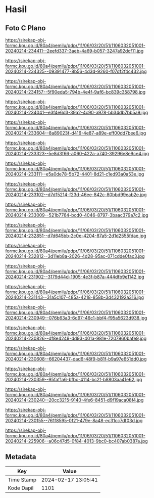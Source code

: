 # Hasil

## Foto C Plano

https://sirekap-obj-formc.kpu.go.id/80a4/pemilu/pdpr/11/06/03/20/51/1106032051001-20240214-234411--2eefd337-3aeb-4a69-b057-3247a92dcf11.jpg

https://sirekap-obj-formc.kpu.go.id/80a4/pemilu/pdpr/11/06/03/20/51/1106032051001-20240214-234325--09391477-8b56-4d3d-9260-f07df2f4c432.jpg

https://sirekap-obj-formc.kpu.go.id/80a4/pemilu/pdpr/11/06/03/20/51/1106032051001-20240214-234157--5f90eda5-794b-4e4f-9af6-bc839c358798.jpg

https://sirekap-obj-formc.kpu.go.id/80a4/pemilu/pdpr/11/06/03/20/51/1106032051001-20240214-234041--e3f4e6d3-39a2-4c90-a978-bb34db7bb5a9.jpg

https://sirekap-obj-formc.kpu.go.id/80a4/pemilu/pdpr/11/06/03/20/51/1106032051001-20240214-233604--8a89023f-d416-4e87-a89e-eff00dd7bee6.jpg

https://sirekap-obj-formc.kpu.go.id/80a4/pemilu/pdpr/11/06/03/20/51/1106032051001-20240214-233323--5e8d3f66-a060-422a-a740-39296e8e9ce4.jpg

https://sirekap-obj-formc.kpu.go.id/80a4/pemilu/pdpr/11/06/03/20/51/1106032051001-20240214-233111--e5a0de78-5b72-4401-8d21-c1ed93a0a53e.jpg

https://sirekap-obj-formc.kpu.go.id/80a4/pemilu/pdpr/11/06/03/20/51/1106032051001-20240214-233102--d7d15214-f23d-46ee-842c-80bbd99eab2e.jpg

https://sirekap-obj-formc.kpu.go.id/80a4/pemilu/pdpr/11/06/03/20/51/1106032051001-20240214-233009--521b7764-bcd0-4046-8797-3baac379a7c2.jpg

https://sirekap-obj-formc.kpu.go.id/80a4/pemilu/pdpr/11/06/03/20/51/1106032051001-20240214-232851--d7d645bb-2c0e-4204-87a5-2d1d2555fdae.jpg

https://sirekap-obj-formc.kpu.go.id/80a4/pemilu/pdpr/11/06/03/20/51/1106032051001-20240214-232812--3d11eb8a-2026-4d28-95ac-071cdde0fac3.jpg

https://sirekap-obj-formc.kpu.go.id/80a4/pemilu/pdpr/11/06/03/20/51/1106032051001-20240214-231902--3179d44d-1905-4e3f-b87a-444dfb9e1142.jpg

https://sirekap-obj-formc.kpu.go.id/80a4/pemilu/pdpr/11/06/03/20/51/1106032051001-20240214-231143--31a5c107-485a-4218-858b-3d432192a316.jpg

https://sirekap-obj-formc.kpu.go.id/80a4/pemilu/pdpr/11/06/03/20/51/1106032051001-20240214-230949--076b63a3-6d97-46c1-bbf4-f95a5623d938.jpg

https://sirekap-obj-formc.kpu.go.id/80a4/pemilu/pdpr/11/06/03/20/51/1106032051001-20240214-230826--df8e4249-dd93-401a-981e-7207960bafe9.jpg

https://sirekap-obj-formc.kpu.go.id/80a4/pemilu/pdpr/11/06/03/20/51/1106032051001-20240214-230608--66204437-dad6-48f9-b81f-b9a97e651dd0.jpg

https://sirekap-obj-formc.kpu.go.id/80a4/pemilu/pdpr/11/06/03/20/51/1106032051001-20240214-230359--95faf1a6-bfbc-4114-bc2f-b8803aa41e62.jpg

https://sirekap-obj-formc.kpu.go.id/80a4/pemilu/pdpr/11/06/03/20/51/1106032051001-20240214-230240--20cc3215-9140-4fe6-8451-d9f19aca08f4.jpg

https://sirekap-obj-formc.kpu.go.id/80a4/pemilu/pdpr/11/06/03/20/51/1106032051001-20240214-230155--761f8595-0f21-479e-8a48-ec31cc7df03d.jpg

https://sirekap-obj-formc.kpu.go.id/80a4/pemilu/pdpr/11/06/03/20/51/1106032051001-20240214-225906--a06c47d5-0f84-4013-9bc0-bc407ab0387a.jpg


## Metadata

| Key        | Value               |
| ---------- | ------------------- |
| Time Stamp | 2024-02-17 13:05:41 |
| Kode Dapil | 1101                |



